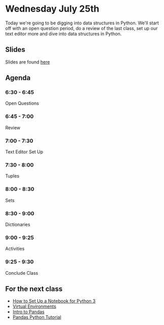 # Wednesday July 25th
Today we're going to be digging into data structures in Python. We'll start off with an open question period, do a review of the last class, set up our text editor more and dive into data structures in Python.

## Slides
Slides are found [here]()

## Agenda
### 6:30 - 6:45
Open Questions
### 6:45 - 7:00
Review
### 7:00 - 7:30
Text Editor Set Up
### 7:30 - 8:00
Tuples
### 8:00 - 8:30
Sets
### 8:30 - 9:00
Dictionaries
### 9:00 - 9:25
Activities
### 9:25 - 9:30
Conclude Class

## For the next class
- [How to Set Up a Notebook for Python 3](https://www.digitalocean.com/community/tutorials/how-to-set-up-jupyter-notebook-for-python-3)
- [Virtual Environments](https://realpython.com/blog/python/python-virtual-environments-a-primer/)
- [Intro to Pandas]( https://hackernoon.com/intro-to-pandas-1-an-absolute-beginners-guide-to-machine-learning-and-data-science-a1fed3a6f0f3)
- [Pandas Python Tutorial](https://www.dataquest.io/blog/pandas-python-tutorial/)
